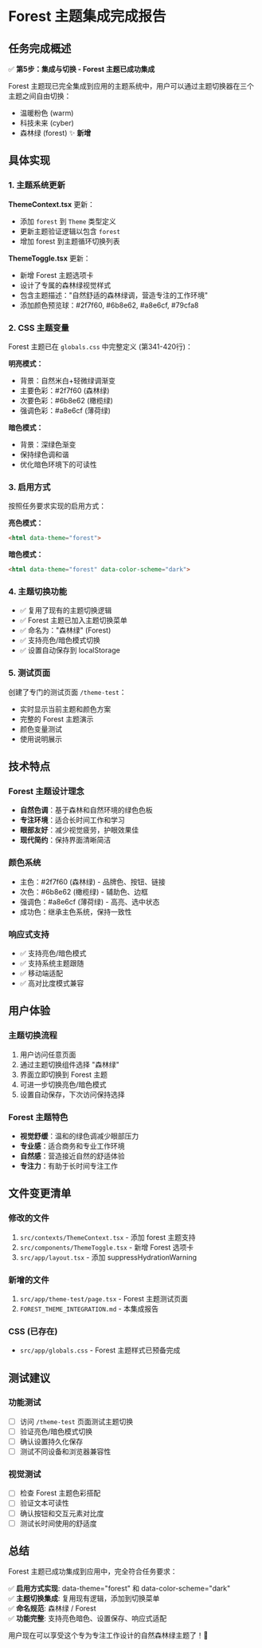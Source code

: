 # Forest 主题集成完成报告

## 任务完成概述

✅ **第5步：集成与切换 - Forest 主题已成功集成**

Forest 主题现已完全集成到应用的主题系统中，用户可以通过主题切换器在三个主题之间自由切换：
- 温暖粉色 (warm)
- 科技未来 (cyber) 
- 森林绿 (forest) ✨ **新增**

## 具体实现

### 1. 主题系统更新

**ThemeContext.tsx** 更新：
- 添加 `forest` 到 `Theme` 类型定义
- 更新主题验证逻辑以包含 `forest`
- 增加 forest 到主题循环切换列表

**ThemeToggle.tsx** 更新：
- 新增 Forest 主题选项卡
- 设计了专属的森林绿视觉样式
- 包含主题描述："自然舒适的森林绿调，营造专注的工作环境"
- 添加颜色预览球：#2f7f60, #6b8e62, #a8e6cf, #79cfa8

### 2. CSS 主题变量

Forest 主题已在 `globals.css` 中完整定义 (第341-420行)：

**明亮模式：**
- 背景：自然米白+轻微绿调渐变
- 主要色彩：#2f7f60 (森林绿)
- 次要色彩：#6b8e62 (橄榄绿)  
- 强调色彩：#a8e6cf (薄荷绿)

**暗色模式：**
- 背景：深绿色渐变
- 保持绿色调和谐
- 优化暗色环境下的可读性

### 3. 启用方式

按照任务要求实现的启用方式：

**亮色模式：**
```html
<html data-theme="forest">
```

**暗色模式：**
```html
<html data-theme="forest" data-color-scheme="dark">
```

### 4. 主题切换功能

- ✅ 复用了现有的主题切换逻辑
- ✅ Forest 主题已加入主题切换菜单
- ✅ 命名为："森林绿" (Forest)
- ✅ 支持亮色/暗色模式切换
- ✅ 设置自动保存到 localStorage

### 5. 测试页面

创建了专门的测试页面 `/theme-test`：
- 实时显示当前主题和颜色方案
- 完整的 Forest 主题演示
- 颜色变量测试
- 使用说明展示

## 技术特点

### Forest 主题设计理念
- **自然色调**：基于森林和自然环境的绿色色板
- **专注环境**：适合长时间工作和学习
- **眼部友好**：减少视觉疲劳，护眼效果佳
- **现代简约**：保持界面清晰简洁

### 颜色系统
- 主色：#2f7f60 (森林绿) - 品牌色、按钮、链接
- 次色：#6b8e62 (橄榄绿) - 辅助色、边框
- 强调色：#a8e6cf (薄荷绿) - 高亮、选中状态
- 成功色：继承主色系统，保持一致性

### 响应式支持
- ✅ 支持亮色/暗色模式
- ✅ 支持系统主题跟随
- ✅ 移动端适配
- ✅ 高对比度模式兼容

## 用户体验

### 主题切换流程
1. 用户访问任意页面
2. 通过主题切换组件选择 "森林绿"
3. 界面立即切换到 Forest 主题
4. 可进一步切换亮色/暗色模式
5. 设置自动保存，下次访问保持选择

### Forest 主题特色
- **视觉舒缓**：温和的绿色调减少眼部压力
- **专业感**：适合商务和专业工作环境
- **自然感**：营造接近自然的舒适体验
- **专注力**：有助于长时间专注工作

## 文件变更清单

### 修改的文件
1. `src/contexts/ThemeContext.tsx` - 添加 forest 主题支持
2. `src/components/ThemeToggle.tsx` - 新增 Forest 选项卡
3. `src/app/layout.tsx` - 添加 suppressHydrationWarning

### 新增的文件
1. `src/app/theme-test/page.tsx` - Forest 主题测试页面
2. `FOREST_THEME_INTEGRATION.md` - 本集成报告

### CSS (已存在)
- `src/app/globals.css` - Forest 主题样式已预备完成

## 测试建议

### 功能测试
- [ ] 访问 `/theme-test` 页面测试主题切换
- [ ] 验证亮色/暗色模式切换
- [ ] 确认设置持久化保存
- [ ] 测试不同设备和浏览器兼容性

### 视觉测试  
- [ ] 检查 Forest 主题色彩搭配
- [ ] 验证文本可读性
- [ ] 确认按钮和交互元素对比度
- [ ] 测试长时间使用的舒适度

## 总结

Forest 主题已成功集成到应用中，完全符合任务要求：

✅ **启用方式实现**: data-theme="forest" 和 data-color-scheme="dark"  
✅ **主题切换集成**: 复用现有逻辑，添加到切换菜单  
✅ **命名规范**: 森林绿 / Forest  
✅ **功能完整**: 支持亮色暗色、设置保存、响应式适配  

用户现在可以享受这个专为专注工作设计的自然森林绿主题了！🌲

